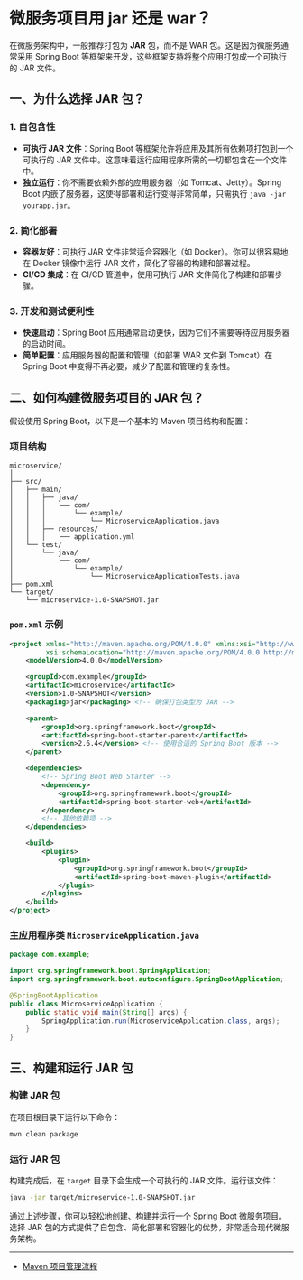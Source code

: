 # 微服务项目用 jar 还是 war？

在微服务架构中，一般推荐打包为 **JAR** 包，而不是 WAR 包。这是因为微服务通常采用 Spring Boot 等框架来开发，这些框架支持将整个应用打包成一个可执行的 JAR 文件。

## 一、为什么选择 JAR 包？

### 1. **自包含性**

- **可执行 JAR 文件**：Spring Boot 等框架允许将应用及其所有依赖项打包到一个可执行的 JAR 文件中。这意味着运行应用程序所需的一切都包含在一个文件中。
- **独立运行**：你不需要依赖外部的应用服务器（如 Tomcat、Jetty）。Spring Boot 内嵌了服务器，这使得部署和运行变得非常简单，只需执行 `java -jar yourapp.jar`。

### 2. **简化部署**

- **容器友好**：可执行 JAR 文件非常适合容器化（如 Docker）。你可以很容易地在 Docker 镜像中运行 JAR 文件，简化了容器的构建和部署过程。
- **CI/CD 集成**：在 CI/CD 管道中，使用可执行 JAR 文件简化了构建和部署步骤。

### 3. **开发和测试便利性**

- **快速启动**：Spring Boot 应用通常启动更快，因为它们不需要等待应用服务器的启动时间。
- **简单配置**：应用服务器的配置和管理（如部署 WAR 文件到 Tomcat）在 Spring Boot 中变得不再必要，减少了配置和管理的复杂性。

## 二、如何构建微服务项目的 JAR 包？

假设使用 Spring Boot，以下是一个基本的 Maven 项目结构和配置：

### 项目结构

```
microservice/
│
├── src/
│   ├── main/
│   │   ├── java/
│   │   │   └── com/
│   │   │       └── example/
│   │   │           └── MicroserviceApplication.java
│   │   ├── resources/
│   │   │   └── application.yml
│   └── test/
│       └── java/
│           └── com/
│               └── example/
│                   └── MicroserviceApplicationTests.java
├── pom.xml
└── target/
    └── microservice-1.0-SNAPSHOT.jar
```

### `pom.xml` 示例

```xml
<project xmlns="http://maven.apache.org/POM/4.0.0" xmlns:xsi="http://www.w3.org/2001/XMLSchema-instance"
         xsi:schemaLocation="http://maven.apache.org/POM/4.0.0 http://maven.apache.org/xsd/maven-4.0.0.xsd">
    <modelVersion>4.0.0</modelVersion>

    <groupId>com.example</groupId>
    <artifactId>microservice</artifactId>
    <version>1.0-SNAPSHOT</version>
    <packaging>jar</packaging> <!-- 确保打包类型为 JAR -->

    <parent>
        <groupId>org.springframework.boot</groupId>
        <artifactId>spring-boot-starter-parent</artifactId>
        <version>2.6.4</version> <!-- 使用合适的 Spring Boot 版本 -->
    </parent>

    <dependencies>
        <!-- Spring Boot Web Starter -->
        <dependency>
            <groupId>org.springframework.boot</groupId>
            <artifactId>spring-boot-starter-web</artifactId>
        </dependency>
        <!-- 其他依赖项 -->
    </dependencies>

    <build>
        <plugins>
            <plugin>
                <groupId>org.springframework.boot</groupId>
                <artifactId>spring-boot-maven-plugin</artifactId>
            </plugin>
        </plugins>
    </build>
</project>
```

### 主应用程序类 `MicroserviceApplication.java`

```java
package com.example;

import org.springframework.boot.SpringApplication;
import org.springframework.boot.autoconfigure.SpringBootApplication;

@SpringBootApplication
public class MicroserviceApplication {
    public static void main(String[] args) {
        SpringApplication.run(MicroserviceApplication.class, args);
    }
}
```

## 三、构建和运行 JAR 包

### 构建 JAR 包

在项目根目录下运行以下命令：

```sh
mvn clean package
```

### 运行 JAR 包

构建完成后，在 `target` 目录下会生成一个可执行的 JAR 文件。运行该文件：

```sh
java -jar target/microservice-1.0-SNAPSHOT.jar
```

通过上述步骤，你可以轻松地创建、构建并运行一个 Spring Boot 微服务项目。选择 JAR 包的方式提供了自包含、简化部署和容器化的优势，非常适合现代微服务架构。

---

- [Maven 项目管理流程](./2_maven-build-project.md)
